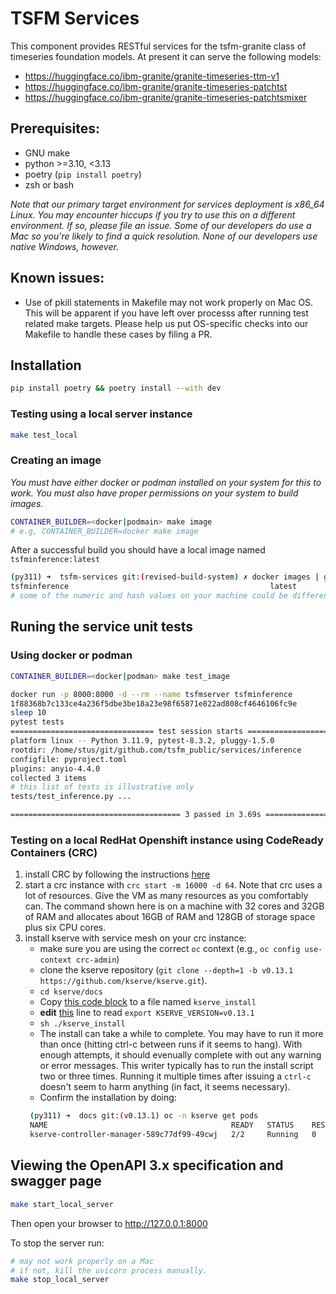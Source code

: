 # TSFM Services



This component provides RESTful services for the  tsfm-granite class of 
timeseries foundation models. At present it can serve the following models:

* https://huggingface.co/ibm-granite/granite-timeseries-ttm-v1
* https://huggingface.co/ibm-granite/granite-timeseries-patchtst
* https://huggingface.co/ibm-granite/granite-timeseries-patchtsmixer
  


## Prerequisites:

* GNU make
* python >=3.10, <3.13
* poetry (`pip install poetry`)
* zsh or bash

_Note that our primary target environment for services deployment is x86_64 Linux. 
You may encounter hiccups if you try to use this on a different environment. 
If so, please file an issue. Some of our developers do use a Mac so you're 
likely to find a quick resolution. None of our developers use native Windows, 
however._

## Known issues:

* Use of pkill statements in Makefile may not work properly on Mac OS. This will
 be apparent if you have left over processs after running test related make 
 targets. Please help us put OS-specific checks into our Makefile to handle 
 these cases by filing a PR.

## Installation

```sh
pip install poetry && poetry install --with dev
```

### Testing using a local server instance

```sh
make test_local
```

### Creating an image

_You must have either docker or podman installed on your system for this to
work. You must also have proper permissions on your system to build images._

```sh
CONTAINER_BUILDER=<docker|podmain> make image
# e.g, CONTAINER_BUILDER=docker make image
```

After a successful build you should have a local image named 
`tsfminference:latest`

```sh
(py311) ➜  tsfm-services git:(revised-build-system) ✗ docker images | grep tsfminference | head -n 1
tsfminference                                             latest               df592dcb0533   46 seconds ago      1.49GB
# some of the numeric and hash values on your machine could be different
```

## Runing the service unit tests

### Using docker or podman

```sh
CONTAINER_BUILDER=<docker|podman> make test_image

docker run -p 8000:8000 -d --rm --name tsfmserver tsfminference
1f88368b7c133ce4a236f5dbe3be18a23e98f65871e822ad808cf4646106fc9e
sleep 10
pytest tests
================================ test session starts ===========================
platform linux -- Python 3.11.9, pytest-8.3.2, pluggy-1.5.0
rootdir: /home/stus/git/github.com/tsfm_public/services/inference
configfile: pyproject.toml
plugins: anyio-4.4.0
collected 3 items                                                                                                                                                                           
# this list of tests is illustrative only
tests/test_inference.py ...                                                                                                                                                           [100%]

====================================== 3 passed in 3.69s =======================
```

### Testing on a local RedHat Openshift instance using CodeReady Containers (CRC)

1. install CRC by following the instructions [here](https://www.redhat.com/sysadmin/codeready-containers)
1. start a crc instance with `crc start -m 16000 -d 64`. Note that crc uses a lot of resources. Give the VM as many resources as you comfortably can. The command shown here is on a machine with 32 cores and 32GB of RAM and allocates about 16GB of RAM and 128GB of storage space plus six CPU cores.
1. install kserve with service mesh on your crc instance:
   * make sure you are using the correct `oc` context (e.g., `oc config use-context crc-admin`)
   * clone the kserve repository (`git clone --depth=1 -b v0.13.1  https://github.com/kserve/kserve.git`).
   * `cd kserve/docs`
   * Copy [this code block](https://github.com/kserve/kserve/blob/v0.13.1/docs/OPENSHIFT_GUIDE.md#installation-with-service-mesh) to a file named `kserve_install`
   * **edit** [this](https://github.com/kserve/kserve/blob/v0.13.1/docs/OPENSHIFT_GUIDE.md?plain=1#L41) line to read `export KSERVE_VERSION=v0.13.1`
   * `sh ./kserve_install`
   * The install can take a while to complete. You may have to run it more than once (hitting ctrl-c between runs if it seems to hang). With enough attempts, it should evenually complete with out any warning or error messages. This writer typically has to run the install script two or three times. Running it multiple times after issuing a `ctrl-c` doesn't seem to harm anything (in fact, it seems necessary).
   * Confirm the installation by doing:
   ```bash
    (py311) ➜  docs git:(v0.13.1) oc -n kserve get pods          
    NAME                                         READY   STATUS    RESTARTS   AGE
    kserve-controller-manager-589c77df99-49cwj   2/2     Running   0          17m
     ```
  

## Viewing the OpenAPI 3.x specification and swagger page

```sh
make start_local_server
```

Then open your browser to http://127.0.0.1:8000

To stop the server run:

```sh
# may not work properly on a Mac
# if not, kill the uvicorn process manually.
make stop_local_server
```
